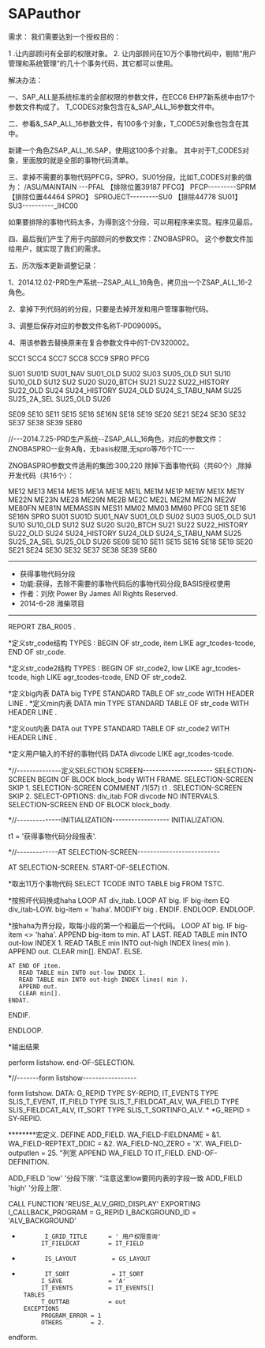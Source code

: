 # SAPauthor

需求：
我们需要达到一个授权目的： 

1 .让内部顾问有全部的权限对象。
2. 让内部顾问在10万个事物代码中，剔除“用户管理和系统管理”的几十个事务代码，其它都可以使用。



解决办法：

一、SAP_ALL是系统标准的全部权限的参数文件，在ECC6 EHP7新系统中由17个参数文件构成了。
T_CODES对象包含在&_SAP_ALL_16参数文件中。


二、参看&_SAP_ALL_16参数文件，有100多个对象，T_CODES对象也包含在其中。

新建一个角色ZSAP_ALL_16.SAP，使用这100多个对象。
其中对于T_CODES对象，里面放的就是全部的事物代码清单。	


三、拿掉不需要的事物代码PFCG，SPRO，SU01分段，比如T_CODES对象的值为：
/ASU/MAINTAIN ---PFAL  【排除位置39187 PFCG】
PFCP---------SPRM  	【排除位置44464 SPRO】
SPROJECT---------SU0  【排除44778 SU01】
SU3----------_IHC00


如果要排除的事物代码太多，为得到这个分段，可以用程序来实现。程序见最后。


四、最后我们产生了用于内部顾问的参数文件：ZNOBASPRO。
	这个参数文件加给用户，就实现了我们的需求。












五、历次版本更新调整记录：

1、2014.12.02-PRD生产系统--ZSAP_ALL_16角色，拷贝出一个ZSAP_ALL_16-2角色。

2、拿掉下列代码的的分段，只要是去掉开发和用户管理事物代码。

3、调整后保存对应的参数文件名称T-PD090095。

4、用该参数去替换原来在复合参数文件中的T-DV320002。



SCC1
SCC4
SCC7
SCC8
SCC9
SPRO
PFCG
 
SU01 
SU01D 
SU01_NAV 
SU01_OLD 
SU02 
SU03 
SU05_OLD 
SU1 
SU10 
SU10_OLD 
SU12 
SU2 
SU20 
SU20_BTCH 
SU21 
SU22 
SU22_HISTORY 
SU22_OLD 
SU24 
SU24_HISTORY 
SU24_OLD 
SU24_S_TABU_NAM 
SU25 
SU25_2A_SEL 
SU25_OLD 
SU26


SE09
SE10
SE11
SE15
SE16
SE16N
SE18
SE19
SE20
SE21
SE24
SE30
SE32
SE37
SE38
SE39
SE80








//---2014.7.25-PRD生产系统--ZSAP_ALL_16角色，对应的参数文件：ZNOBASPRO--业务A角，无basis权限,无spro等76个TC----

ZNOBASPRO参数文件适用的集团:300,220
除掉下面事物代码（共60个）,除掉开发代码（共16个）：


ME12 
ME13 
ME14 
ME15 
ME1A 
ME1E 
ME1L 
ME1M 
ME1P 
ME1W 
ME1X 
ME1Y 
ME22N 
ME23N 
ME28 
ME29N 
ME2B 
ME2C 
ME2L 
ME2M 
ME2N 
ME2W 
ME80FN 
ME81N 
MEMASSIN 
MES11 
MM02 
MM03 
MM60 
PFCG 
SE11 
SE16 
SE16N 
SPRO 
SU01 
SU01D 
SU01_NAV 
SU01_OLD 
SU02 
SU03 
SU05_OLD 
SU1 
SU10 
SU10_OLD 
SU12 
SU2 
SU20 
SU20_BTCH 
SU21 
SU22 
SU22_HISTORY 
SU22_OLD 
SU24 
SU24_HISTORY 
SU24_OLD 
SU24_S_TABU_NAM 
SU25 
SU25_2A_SEL 
SU25_OLD 
SU26 
SE09
SE10
SE11
SE15
SE16
SE18
SE19
SE20
SE21
SE24
SE30
SE32
SE37
SE38
SE39
SE80



********************************************************************
* 获得事物代码分段
* 功能:获得，去除不需要的事物代码后的事物代码分段,BASIS授权使用
* 作者：刘欣  Power By James All Rights Reserved.
* 2014-6-28 潍柴项目
********************************************************************


REPORT ZBA_R005 .


*定义str_code结构
TYPES : BEGIN OF str_code,
        item LIKE agr_tcodes-tcode,
        END OF str_code.


*定义str_code2结构
TYPES : BEGIN OF str_code2,
        low LIKE agr_tcodes-tcode,
        high LIKE agr_tcodes-tcode,
        END OF str_code2.


*定义big内表
DATA big TYPE STANDARD TABLE OF str_code WITH HEADER LINE .
*定义min内表
DATA min TYPE STANDARD TABLE OF str_code WITH HEADER LINE .


*定义out内表
DATA out TYPE STANDARD TABLE OF str_code2 WITH HEADER LINE .


*定义用户输入的不好的事物代码
DATA divcode LIKE agr_tcodes-tcode.


*//--------------定义SELECTION SCREEN----------------------
SELECTION-SCREEN BEGIN OF BLOCK block_body WITH FRAME.
SELECTION-SCREEN SKIP 1.
SELECTION-SCREEN COMMENT /1(57) t1 .
SELECTION-SCREEN SKIP 2.
SELECT-OPTIONS: div_itab FOR divcode NO INTERVALS.
SELECTION-SCREEN END OF BLOCK block_body.


*//--------------INITIALIZATION------------------
INITIALIZATION.

 t1 = '获得事物代码分段报表'.

*//-------------AT SELECTION-SCREEN--------------------------

AT SELECTION-SCREEN.
START-OF-SELECTION.

*取出11万个事物代码
SELECT TCODE INTO TABLE big FROM TSTC.

*按照坏代码换成haha
LOOP AT div_itab.
    LOOP AT big.
      IF big-item EQ div_itab-LOW.
         big-item = 'haha'.
         MODIFY big .
      ENDIF.
    ENDLOOP.
ENDLOOP.

*按haha为界分段，取每小段的第一个和最后一个代码。
LOOP AT big.
  IF big-item <> 'haha'.
     APPEND big-item to min.
      AT LAST.
       READ TABLE min INTO out-low INDEX 1.
       READ TABLE min INTO out-high INDEX lines( min ).
       APPEND out.
       CLEAR min[].
      ENDAT.
  ELSE.




    AT END OF item.
       READ TABLE min INTO out-low INDEX 1.
       READ TABLE min INTO out-high INDEX lines( min ).
       APPEND out.
       CLEAR min[].
    ENDAT.


  ENDIF.


ENDLOOP.


*输出结果

perform listshow.
end-OF-SELECTION.


*//-------form listshow-----------------


form listshow.
  DATA:
      G_REPID TYPE SY-REPID,
      IT_EVENTS TYPE SLIS_T_EVENT,
      IT_FIELD TYPE SLIS_T_FIELDCAT_ALV,
      WA_FIELD TYPE SLIS_FIELDCAT_ALV,
      IT_SORT TYPE SLIS_T_SORTINFO_ALV.
*
*G_REPID = SY-REPID.


********宏定义.
  DEFINE ADD_FIELD.
    WA_FIELD-FIELDNAME = &1.
    WA_FIELD-REPTEXT_DDIC = &2.
    WA_FIELD-NO_ZERO = 'X'.
    WA_FIELD-outputlen = 25. "列宽
    APPEND WA_FIELD TO IT_FIELD.
  END-OF-DEFINITION.


  ADD_FIELD 'low'  '分段下限'. "注意这里low要同内表的字段一致
  ADD_FIELD 'high'  '分段上限'.




  CALL FUNCTION 'REUSE_ALV_GRID_DISPLAY'
       EXPORTING
            I_CALLBACK_PROGRAM = G_REPID
            I_BACKGROUND_ID   = 'ALV_BACKGROUND'
*            I_GRID_TITLE      = ' 用户权限查询'
            IT_FIELDCAT        = IT_FIELD
*            IS_LAYOUT          = GS_LAYOUT
*            IT_SORT            = IT_SORT
            I_SAVE             = 'A'
            IT_EVENTS          = IT_EVENTS[]
       TABLES
            T_OUTTAB           = out
       EXCEPTIONS
            PROGRAM_ERROR = 1
            OTHERS        = 2.


endform.

